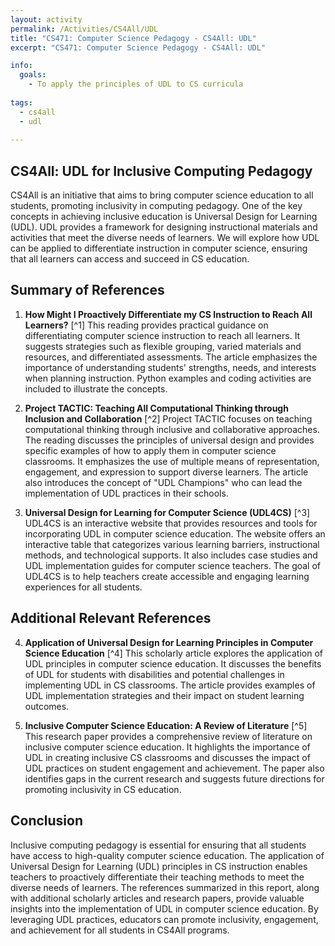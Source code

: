 ```yaml
---
layout: activity
permalink: /Activities/CS4All/UDL
title: "CS471: Computer Science Pedagogy - CS4All: UDL"
excerpt: "CS471: Computer Science Pedagogy - CS4All: UDL"

info:
  goals: 
    - To apply the principles of UDL to CS curricula
        
tags:
  - cs4all
  - udl
  
---
```


## CS4All: UDL for Inclusive Computing Pedagogy
CS4All is an initiative that aims to bring computer science education to all students, promoting inclusivity in computing pedagogy. One of the key concepts in achieving inclusive education is Universal Design for Learning (UDL). UDL provides a framework for designing instructional materials and activities that meet the diverse needs of learners. We will explore how UDL can be applied to differentiate instruction in computer science, ensuring that all learners can access and succeed in CS education.

## Summary of References

1. **How Might I Proactively Differentiate my CS Instruction to Reach All Learners?** [^1]
   This reading provides practical guidance on differentiating computer science instruction to reach all learners. It suggests strategies such as flexible grouping, varied materials and resources, and differentiated assessments. The article emphasizes the importance of understanding students' strengths, needs, and interests when planning instruction. Python examples and coding activities are included to illustrate the concepts.

2. **Project TACTIC: Teaching All Computational Thinking through Inclusion and Collaboration** [^2]
   Project TACTIC focuses on teaching computational thinking through inclusive and collaborative approaches. The reading discusses the principles of universal design and provides specific examples of how to apply them in computer science classrooms. It emphasizes the use of multiple means of representation, engagement, and expression to support diverse learners. The article also introduces the concept of "UDL Champions" who can lead the implementation of UDL practices in their schools.

3. **Universal Design for Learning for Computer Science (UDL4CS)** [^3]
   UDL4CS is an interactive website that provides resources and tools for incorporating UDL in computer science education. The website offers an interactive table that categorizes various learning barriers, instructional methods, and technological supports. It also includes case studies and UDL implementation guides for computer science teachers. The goal of UDL4CS is to help teachers create accessible and engaging learning experiences for all students.

## Additional Relevant References

4. **Application of Universal Design for Learning Principles in Computer Science Education** [^4]
   This scholarly article explores the application of UDL principles in computer science education. It discusses the benefits of UDL for students with disabilities and potential challenges in implementing UDL in CS classrooms. The article provides examples of UDL implementation strategies and their impact on student learning outcomes.

5. **Inclusive Computer Science Education: A Review of Literature** [^5]
   This research paper provides a comprehensive review of literature on inclusive computer science education. It highlights the importance of UDL in creating inclusive CS classrooms and discusses the impact of UDL practices on student engagement and achievement. The paper also identifies gaps in the current research and suggests future directions for promoting inclusivity in CS education.

## Conclusion
Inclusive computing pedagogy is essential for ensuring that all students have access to high-quality computer science education. The application of Universal Design for Learning (UDL) principles in CS instruction enables teachers to proactively differentiate their teaching methods to meet the diverse needs of learners. The references summarized in this report, along with additional scholarly articles and research papers, provide valuable insights into the implementation of UDL in computer science education. By leveraging UDL practices, educators can promote inclusivity, engagement, and achievement for all students in CS4All programs.
